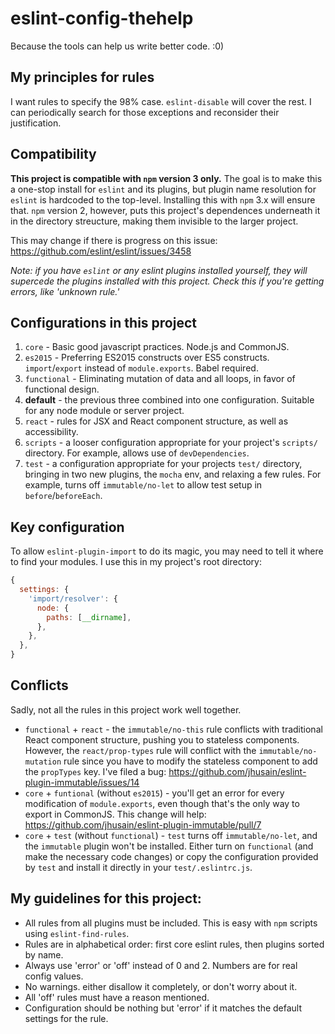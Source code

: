 # eslint-config-thehelp

Because the tools can help us write better code. :0)

## My principles for rules

I want rules to specify the 98% case. `eslint-disable` will cover the rest. I can periodically search for those exceptions and reconsider their justification.

## Compatibility

**This project is compatible with `npm` version 3 only.** The goal is to make this a one-stop install for `eslint` and its plugins, but plugin name resolution for `eslint` is hardcoded to the top-level. Installing this with `npm` 3.x will ensure that. `npm` version 2, however, puts this project's dependences underneath it in the directory streucture, making them invisible to the larger project.

This may change if there is progress on this issue: https://github.com/eslint/eslint/issues/3458

_Note: if you have `eslint` or any eslint plugins installed yourself, they will supercede the plugins installed with this project. Check this if you're getting errors, like 'unknown rule.'_

## Configurations in this project

1. `core` - Basic good javascript practices. Node.js and CommonJS.
2. `es2015` - Preferring ES2015 constructs over ES5 constructs. `import`/`export` instead of `module.exports`. Babel required.
3. `functional` - Eliminating mutation of data and all loops, in favor of functional design.
4. **default** - the previous three combined into one configuration. Suitable for any node module or server project.
5. `react` - rules for JSX and React component structure, as well as accessibility.
6. `scripts` - a looser configuration appropriate for your project's `scripts/` directory. For example, allows use of `devDependencies`.
7. `test` - a configuration appropriate for your projects `test/` directory, bringing in two new plugins, the `mocha` env, and relaxing a few rules. For example, turns off `immutable/no-let` to allow test setup in `before`/`beforeEach`.

## Key configuration

To allow `eslint-plugin-import` to do its magic, you may need to tell it where to find your modules. I use this in my project's root directory:

```javascript
{
  settings: {
    'import/resolver': {
      node: {
        paths: [__dirname],
      },
    },
  },
}
```

## Conflicts

Sadly, not all the rules in this project work well together.

- `functional` + `react` - the `immutable/no-this` rule conflicts with traditional React component structure, pushing you to stateless components. However, the `react/prop-types` rule will conflict with the `immutable/no-mutation` rule since you have to modify the stateless component to add the `propTypes` key. I've filed a bug: https://github.com/jhusain/eslint-plugin-immutable/issues/14
- `core` + `funtional` (without `es2015`) - you'll get an error for every modification of `module.exports`, even though that's the only way to export in CommonJS. This change will help: https://github.com/jhusain/eslint-plugin-immutable/pull/7
- `core` + `test` (without `functional`) - `test` turns off `immutable/no-let`, and the `immutable` plugin won't be installed. Either turn on `functional` (and make the necessary code changes) or copy the configuration provided by `test` and install it directly in your `test/.eslintrc.js`.

## My guidelines for this project:

- All rules from all plugins must be included. This is easy with `npm` scripts using `eslint-find-rules`.
- Rules are in alphabetical order: first core eslint rules, then plugins sorted by name.
- Always use 'error' or 'off' instead of 0 and 2. Numbers are for real config values.
- No warnings. either disallow it completely, or don't worry about it.
- All 'off' rules must have a reason mentioned.
- Configuration should be nothing but 'error' if it matches the default settings for the rule.


